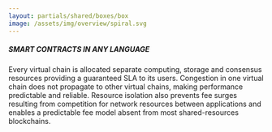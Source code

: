 ```yaml
---
layout: partials/shared/boxes/box
image: /assets/img/overview/spiral.svg
---
```


##### SMART CONTRACTS IN ANY LANGUAGE

Every virtual chain is allocated separate computing, storage and consensus resources providing a guaranteed SLA to its users. Congestion in one virtual chain does not propagate to other virtual chains, making performance predictable and reliable. Resource isolation also prevents fee surges resulting from competition for network resources between applications and enables a predictable fee model absent from most shared-resources blockchains.
